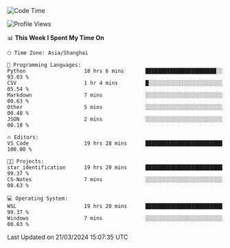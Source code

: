 <!--START_SECTION:waka-->
![Code Time](http://img.shields.io/badge/Code%20Time-1%2C561%20hrs%2020%20mins-blue)

![Profile Views](http://img.shields.io/badge/Profile%20Views-0-blue)

📊 **This Week I Spent My Time On** 

```text
🕑︎ Time Zone: Asia/Shanghai

💬 Programming Languages: 
Python                   18 hrs 6 mins       ███████████████████████░░   93.03 % 
CSV                      1 hr 4 mins         █░░░░░░░░░░░░░░░░░░░░░░░░   05.54 % 
Markdown                 7 mins              ░░░░░░░░░░░░░░░░░░░░░░░░░   00.63 % 
Other                    5 mins              ░░░░░░░░░░░░░░░░░░░░░░░░░   00.48 % 
JSON                     2 mins              ░░░░░░░░░░░░░░░░░░░░░░░░░   00.18 % 

🔥 Editors: 
VS Code                  19 hrs 28 mins      █████████████████████████   100.00 % 

🐱‍💻 Projects: 
star_identification      19 hrs 20 mins      █████████████████████████   99.37 % 
CS-Notes                 7 mins              ░░░░░░░░░░░░░░░░░░░░░░░░░   00.63 % 

💻 Operating System: 
WSL                      19 hrs 20 mins      █████████████████████████   99.37 % 
Windows                  7 mins              ░░░░░░░░░░░░░░░░░░░░░░░░░   00.63 % 
```


 Last Updated on 21/03/2024 15:07:35 UTC
<!--END_SECTION:waka-->